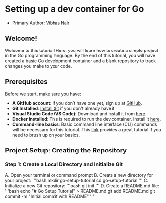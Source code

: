 # Setting up a dev container for Go
* Primary Author: [Vibhas Nair](https://github.com/nairvibhas18)

## Welcome!
Welcome to this tutorial! Here, you will learn how to create a simple project in the Go 
programming language. By the end of this tutorial, you will have created a basic Go
development container and a blank repository to track changes you make to your code.

## Prerequisites 
Before we start, make sure you have:
- **A GitHub account**: If you don’t have one yet, sign up at [GitHub](https://github.com/).
- **Git Installed**: [Install Git](https://git-scm.com/book/en/v2/Getting-Started-Installing-Git) if you don't already have it
- **Visual Studio Code (VS Code)**: Download and install it from [here](https://code.visualstudio.com/).
- **Docker Installed**: This is required to run the dev container. Install it [here](https://www.docker.com/products/docker-desktop/).
- **Command-line basics**: Basic command line interface (CLI) commands will be necessary for this tutorial. This [link](https://aws.amazon.com/what-is/cli/#:~:text=A%20command%20line%20interface%20(CLI)%20is%20a%20text%2Dbased,operating%20system%20and%20the%20user.) provides a great tutorial if you need to brush up on your basics.

## Project Setup: Creating the Repository
### Step 1: Create a Local Directory and Initialize Git
A. Open your terminal or command prompt
B. Create a new directory for your project:
'''bash 
mkdir go-setup-tutorial
cd go-setup-tutorial
'''
C. Initialize a new Git repository:
'''bash
git init
'''
D. Create a README.md file: 
'''bash
echo "# Go Setup Tutorial" > README.md
git add README.md
git commit -m "Initial commit with README"
'''